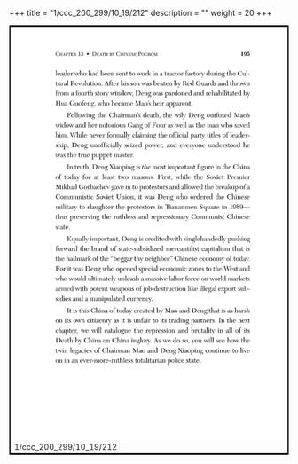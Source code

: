+++
title = "1/ccc_200_299/10_19/212"
description = ""
weight = 20
+++

<table style="border:2px solid black;max-width:800px;max-height:800px;" 
><tr><td><img class="center-fit-jpg"
src="/jpg_/out_jpg_dbc_212.jpg"  >1/ccc_200_299/10_19/212</img></td></tr></table>